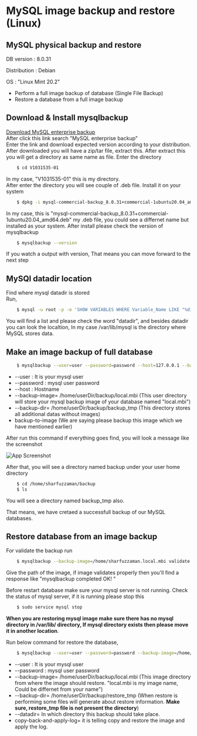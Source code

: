 
# MySQL image backup and restore (Linux)

## MySQL physical backup and restore
DB version : 8.0.31  

Distribution : Debian  

OS : "Linux Mint 20.2" 
- Perform a full image backup of database (Single File Backup)
- Restore a database from a full image backup 


## Download & Install mysqlbackup

[Download MySQL enterprise backup](https://edelivery.oracle.com/osdc/faces/SoftwareDelivery)  
After click this link search "MySQL enterprise backup"  
Enter the link and download expected version according to your distribution.
After downloaded you will have a zip/tar file, extract this. After extract this you will get a directory as same name as file. Enter the directory
```bash
    $ cd V1031535-01
```
In my case, "V1031535-01" this is my directory.  
After enter the directory you will see couple of .deb file. Install it on your system
```bash
    $ dpkg -i mysql-commercial-backup_8.0.31+commercial-1ubuntu20.04_amd64.deb
```
In my case, this is "mysql-commercial-backup_8.0.31+commercial-1ubuntu20.04_amd64.deb" my .deb file, you could see a differnet name but installed as your system.
After install please check the version of mysqlbackup
```bash
    $ mysqlbackup --version
```
If you watch a output with version, That means you can move forward to the next step
## MySQl datadir location
Find where mysql datadir is stored  
Run,
```bash 
    $ mysql -u root -p -e 'SHOW VARIABLES WHERE Variable_Name LIKE "%dir"'
```
You will find a list and please check the word "datadir", and besides datadir you can look the localtion, In my case /var/lib/mysql is the directory where MySQL stores data.
## Make an image backup of full database
```bash
    $ mysqlbackup --user=user --password=password --host=127.0.0.1 --backup-image=/home/sharfuzzaman/backup/local.mbi --backup-dir=/home/sharfuzzaman/backup/backup_tmp backup-to-image
```

- --user : It is your mysql user
- --password : mysql user password
- --host : Hostname
- --backup-image= /home/userDir/backup/local.mbi (This user directory will store your mysql backup image of your database named "local.mbi")
- --backup-dir= /home/userDir/backup/backup_tmp (This directory stores all additional datas without images)
- backup-to-image (We are saying please backup this image which we have mentioned earlier)

After run this command if everything goes find, you will look a message like the screenshot

![App Screenshot](https://github.com/sharfuzzaman/backup_restore_mysql_db_image_full/blob/main/backup-completed.png)

After that, you will see a directory named backup under your user home directory
```bash
    $ cd /home/sharfuzzaman/backup
    $ ls
```
You will see a directory named backup_tmp also.

That means, we have cretaed a successfull backup of our MySQL databases.

## Restore database from an image backup
For validate the backup run 
```bash
    $ mysqlbackup --backup-image=/home/sharfuzzaman.local.mbi validate
```
Give the path of the image, if image validates properly then you'll find a response like "mysqlbackup completed OK!
"

Before restart database make sure your mysql server is not running. Check the status of mysql server, if it is running please stop this
```bash
    $ sudo service mysql stop
```
**When you are restoring mysql image make sure there has no mysql directory in  /var/lib/ directory, If mysql directory exists then please move it in another location**.

Run below command for restore the database,
```bash
    $ mysqlbackup --user=user --password=password --backup-image=/home/sharfuzzaman/backup/local.mbi --backup-dir=/home/sharfuzzaman/backup/restore_tmp --datadir=/var/lib/mysql copy-back-and-apply-log
```
- --user : It is your mysql user
- --password : mysql user password
- --backup-image= /home/userDir/backup/local.mbi (This image directory from where the image should restore. "local.mbi is my image name, Could be differnet from your name")
- --backup-dir= /home/userDir/backup/restore_tmp (When restore is performing some files will generate about restore information. **Make sure, restore_tmp file is not present the directory**)
- --datadir= In which directory this backup should take place.
- copy-back-and-apply-log= it is telling copy and restore the image and apply the log.
